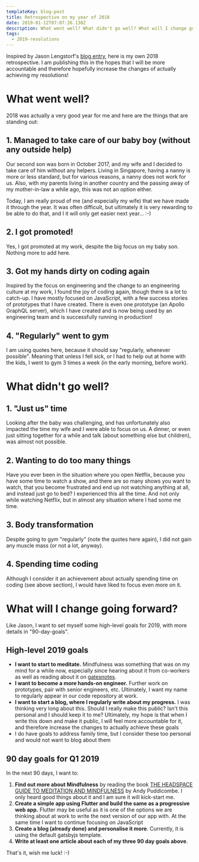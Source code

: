 ```yaml
---
templateKey: blog-post
title: Retrospective on my year of 2018
date: 2019-01-12T07:07:26.138Z
description: What went well? What didn't go well? What will I change going forward?
tags:
  - 2019-resolutions
---
```


Inspired by Jason Lengstorf's [blog entry](https://lengstorf.com/2018-personal-retrospective), here is my own 2018 retrospective. I am publishing this in the hopes that I will be more accountable and therefore hopefully increase the changes of actually achieving my resolutions!

# What went well?

2018 was actually a very good year for me and here are the things that are standing out:

## 1. Managed to take care of our baby boy (without any outside help)

Our second son was born in October 2017, and my wife and I decided to take care of him without any helpers. Living in Singapore, having a nanny is more or less standard, but for various reasons, a nanny does not work for us. Also, with my parents living in another country and the passing away of my mother-in-law a while ago, this was not an option either.

Today, I am really proud of me (and especially my wife) that we have made it through the year. It was often difficult, but ultimately it is very rewarding to be able to do that, and I it will only get easier next year... :-)

## 2. I got promoted!

Yes, I got promoted at my work, despite the big focus on my baby son. Nothing more to add here.

## 3. Got my hands dirty on coding again

Inspired by the focus on engineering and the change to an engineering culture at my work, I found the joy of coding again, though there is a lot to catch-up. I have mostly focused on JavaScript, with a few success stories of prototypes that I have created. There is even one prototype (an Apollo GraphQL server), which I have created and is now being used by an engineering team and is successfully running in production!

## 4. "Regularly" went to gym

I am using quotes here, because it should say "regularly, whenever possible". Meaning that unless I fell sick, or I had to help out at home with the kids, I went to gym 3 times a week (in the early morning, before work).

# What didn't go well?

## 1. "Just us" time

Looking after the baby was challenging, and has unfortunately also impacted the time my wife and I were able to focus on us. A dinner, or even just sitting together for a while and talk (about something else but children), was almost not possible.

## 2. Wanting to do too many things

Have you ever been in the situation where you open Netflix, because you have some time to watch a show, and there are so many shows you want to watch, that you become frustrated and end up not watching anything at all, and instead just go to bed? I experienced this all the time. And not only while watching Netflix, but in almost any situation where I had some me time.

## 3. Body transformation

Despite going to gym "regularly" (note the quotes here again), I did not gain any muscle mass (or not a lot, anyway).

## 4. Spending time coding

Although I consider it an achievement about actually spending time on coding (see above section), I would have liked to focus even more on it.

# What will I change going forward?

Like Jason, I want to set myself some high-level goals for 2019, with more details in "90-day-goals".

## High-level 2019 goals

- **I want to start to meditate.** Mindfulness was something that was on my mind for a while now, especially since hearing about it from co-workers as well as reading about it on [gatesnotes](https://www.gatesnotes.com/Books/The-Headspace-Guide-to-Meditation-and-Mindfulness).
- **I want to become a more hands-on engineer.** Further work on prototypes, pair with senior engineers, etc. Ultimately, I want my name to regularly appear in our code repository at work.
- **I want to start a blog, where I regularly write about my progress.** I was thinking very long about this. Should I really make this public? Isn't this personal and I should keep it to me? Ultimately, my hope is that when I write this down and make it public, I will feel more accountable for it, and therefore increase the changes to actually achieve these goals
- I do have goals to address family time, but I consider these too personal and would not want to blog about them

## 90 day goals for Q1 2019

In the next 90 days, I want to:

1. **Find out more about Mindfulness** by reading the book [THE HEADSPACE GUIDE TO MEDITATION AND MINDFULNESS](https://www.amazon.com/gp/product/1250104904/ref=as_li_tl?ie=UTF8&camp=1789&creative=9325&creativeASIN=1250104904&linkCode=as2&tag=jasonguti07-20&linkId=f073156382922fdfe8ea8bc8fe21a4ba) by Andy Puddicombe. I only heard good things about it and I am sure it will kick-start me.
2. **Create a simple app using Flutter and build the same as a progressive web app.** Flutter may be useful as it is one of the options we are thinking about at work to write the next version of our app with. At the same time I want to continue focusing on JavaScript
3. **Create a blog (already done) and personalise it more**. Currently, it is using the default gatsbyjs template.
4. **Write at least one article about each of my three 90 day goals above**.

That's it, wish me luck! :-)

